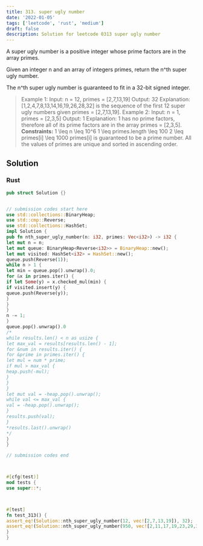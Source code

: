 ```yaml
---
title: 313. super ugly number
date: '2022-01-05'
tags: ['leetcode', 'rust', 'medium']
draft: false
description: Solution for leetcode 0313 super ugly number
---
```




A super ugly number is a positive integer whose prime factors are in the array primes.

Given an integer n and an array of integers primes, return the n^th super ugly number.

The n^th super ugly number is guaranteed to fit in a 32-bit signed integer.



>   Example 1:
>   Input: n <TeX>=</TeX> 12, primes <TeX>=</TeX> [2,7,13,19]
>   Output: 32
>   Explanation: [1,2,4,7,8,13,14,16,19,26,28,32] is the sequence of the first 12 super ugly numbers given primes <TeX>=</TeX> [2,7,13,19].
>   Example 2:
>   Input: n <TeX>=</TeX> 1, primes <TeX>=</TeX> [2,3,5]
>   Output: 1
>   Explanation: 1 has no prime factors, therefore all of its prime factors are in the array primes <TeX>=</TeX> [2,3,5].
**Constraints:**
>   	1 <TeX>\leq</TeX> n <TeX>\leq</TeX> 10^6
>   	1 <TeX>\leq</TeX> primes.length <TeX>\leq</TeX> 100
>   	2 <TeX>\leq</TeX> primes[i] <TeX>\leq</TeX> 1000
>   	primes[i] is guaranteed to be a prime number.
>   	All the values of primes are unique and sorted in ascending order.


## Solution


### Rust
```rust
pub struct Solution {}


// submission codes start here
use std::collections::BinaryHeap;
use std::cmp::Reverse;
use std::collections::HashSet;
impl Solution {
pub fn nth_super_ugly_number(n: i32, primes: Vec<i32>) -> i32 {
let mut n = n;
let mut queue: BinaryHeap<Reverse<i32>> = BinaryHeap::new();
let mut visited: HashSet<i32> = HashSet::new();
queue.push(Reverse(1));
while n > 1 {
let min = queue.pop().unwrap().0;
for &x in primes.iter() {
if let Some(y) = x.checked_mul(min) {
if visited.insert(y) {
queue.push(Reverse(y));
}
}
}
n -= 1;
}
queue.pop().unwrap().0
/*
while results.len() < n as usize {
let max_val = results[results.len() - 1];
for &num in results.iter() {
for &prime in primes.iter() {
let mul = num * prime;
if mul > max_val {
heap.push(-mul);
}
}
}
let mut val = -heap.pop().unwrap();
while val <= max_val {
val = -heap.pop().unwrap();
}
results.push(val);
}
*results.last().unwrap()
*/
}
}

// submission codes end



#[cfg(test)]
mod tests {
use super::*;



#[test]
fn test_313() {
assert_eq!(Solution::nth_super_ugly_number(12, vec![2,7,13,19]), 32);
assert_eq!(Solution::nth_super_ugly_number(950, vec![2,11,17,19,23,29,31,41,53,59,67,73,79,89,101,127,137,139,149,163,167,179,181,191,197,223,239,241,251,263]), 12788);
}
}

```
